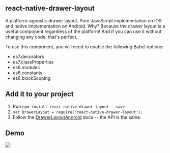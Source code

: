 ## react-native-drawer-layout

A platform-agnostic drawer layout. Pure JavaScript implementation on iOS and native implementation on Android. Why? Because the drawer layout is a useful component regardless of the platform! And if you can use it without changing any code, that's perfect.

To use this component, you will need to enable the following Babel options:

- es7.decorators
- es7.classProperties
- es6.modules
- es6.constants
- es6.blockScoping

## Add it to your project

1. Run `npm install react-native-drawer-layout --save`
2. `var DrawerLayout = require('react-native-drawer-layout');`
3. Follow the [DrawerLayoutAndroid](https://facebook.github.io/react-native/docs/drawerlayoutandroid.html#content) docs -- the API is the same.

## Demo

![](https://raw.githubusercontent.com/iodine/react-native-drawer-layout/master/example.gif)

